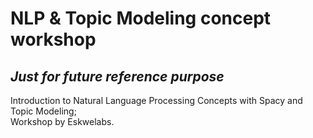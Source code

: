 # NLP & Topic Modeling concept workshop 
## *Just for future reference purpose*

Introduction to Natural Language Processing Concepts with Spacy and Topic Modeling; <br>
Workshop by Eskwelabs.


